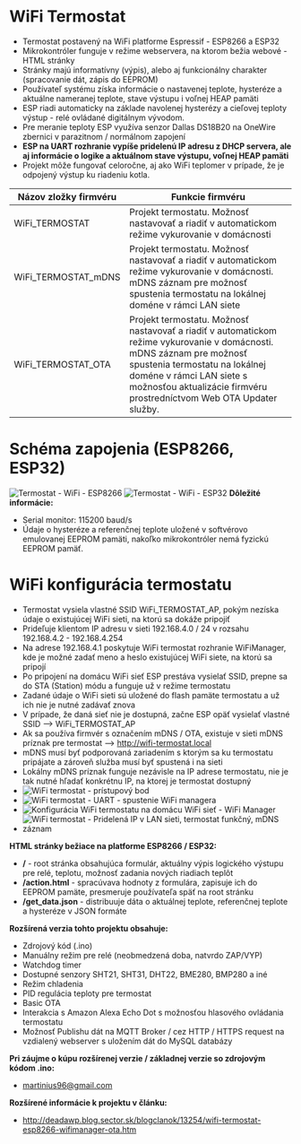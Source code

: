 # WiFi Termostat
* Termostat postavený na WiFi platforme Espressif - ESP8266 a ESP32
* Mikrokontróler funguje v režime webservera, na ktorom bežia webové - HTML stránky
* Stránky majú informatívny (výpis), alebo aj funkcionálny charakter (spracovanie dát, zápis do EEPROM)
* Používateľ systému získa informácie o nastavenej teplote, hysteréze a aktuálne nameranej teplote, stave výstupu i voľnej HEAP pamäti
* ESP riadi automaticky na základe navolenej hysterézy a cieľovej teploty výstup - relé ovládané digitálnym vývodom.
* Pre meranie teploty ESP využíva senzor Dallas DS18B20 na OneWire zbernici v parazitnom / normálnom zapojení
* **ESP na UART rozhranie vypíše pridelenú IP adresu z DHCP servera, ale aj informácie o logike a aktuálnom stave výstupu, voľnej HEAP pamäti**
* Projekt môže fungovať celoročne, aj ako WiFi teplomer v prípade, že je odpojený výstup ku riadeniu kotla.

Názov zložky firmvéru | Funkcie firmvéru
------------ | -------------
WiFi_TERMOSTAT  | Projekt termostatu. Možnosť nastavovať a riadiť v automatickom režime vykurovanie v domácnosti
WiFi_TERMOSTAT_mDNS  | Projekt termostatu. Možnosť nastavovať a riadiť v automatickom režime vykurovanie v domácnosti. mDNS záznam pre možnosť spustenia termostatu na lokálnej doméne v rámci LAN siete
WiFi_TERMOSTAT_OTA  | Projekt termostatu. Možnosť nastavovať a riadiť v automatickom režime vykurovanie v domácnosti. mDNS záznam pre možnosť spustenia termostatu na lokálnej doméne v rámci LAN siete s možnosťou aktualizácie firmvéru prostredníctvom Web OTA Updater služby.

# Schéma zapojenia (ESP8266, ESP32)
![Termostat - WiFi - ESP8266](https://i.imgur.com/hFl5T8e.png)
![Termostat - WiFi - ESP32](https://i.imgur.com/PtMinUm.png)
**Dôležité informácie:**
* Serial monitor: 115200 baud/s
* Údaje o hysteréze a referenčnej teplote uložené v softvérovo emulovanej EEPROM pamäti, nakoľko mikrokontróler nemá fyzickú EEPROM pamäť.

# WiFi konfigurácia termostatu
* Termostat vysiela vlastné SSID WiFi_TERMOSTAT_AP, pokým nezíska údaje o existujúcej WiFi sieti, na ktorú sa dokáže pripojiť
* Prideľuje klientom IP adresu v sieti 192.168.4.0 / 24 v rozsahu 192.168.4.2 - 192.168.4.254
* Na adrese 192.168.4.1 poskytuje WiFi termostat rozhranie WiFiManager, kde je možné zadať meno a heslo existujúcej WiFi siete, na ktorú sa pripojí
* Po pripojení na domácu WiFi sieť ESP prestáva vysielať SSID, prepne sa do STA (Station) módu a funguje už v režime termostatu
* Zadané údaje o WiFi sieti sú uložené do flash pamäte termostatu a už ich nie je nutné zadávať znova
* V prípade, že daná sieť nie je dostupná, začne ESP opäť vysielať vlastné SSID --> WiFi_TERMOSTAT_AP
* Ak sa používa firmvér s označením mDNS / OTA, existuje v sieti mDNS príznak pre termostat --> http://wifi-termostat.local
* mDNS musí byť podporovaná zariadením s ktorým sa ku termostatu pripájate a zároveň služba musí byť spustená i na sieti
* Lokálny mDNS príznak funguje nezávisle na IP adrese termostatu, nie je tak nutné hľadať konkrétnu IP, na ktorej je termostat dostupný
* ![WiFi termostat - prístupový bod](https://i.imgur.com/cJb6DR9.png)
* ![WiFi termostat - UART - spustenie WiFi managera](https://i.imgur.com/bikirYM.png)
* ![Konfigurácia WiFi termostatu na domácu WiFi sieť - WiFi Manager](https://i.imgur.com/M3dqgf5.png)
* ![WiFi termostat - Pridelená IP v LAN sieti, termostat funkčný, mDNS záznam](https://i.imgur.com/f1mF6Fk.png)

**HTML stránky bežiace na platforme ESP8266 / ESP32:**
* **/** - root stránka obsahujúca formulár, aktuálny výpis logického výstupu pre relé, teplotu, možnosť zadania nových riadiach teplôt
* **/action.html** - spracúvava hodnoty z formulára, zapisuje ich do EEPROM pamäte, presmeruje používateľa späť na root stránku
* **/get_data.json** - distribuuje dáta o aktuálnej teplote, referenčnej teplote a hysteréze v JSON formáte

**Rozšírená verzia tohto projektu obsahuje:**
* Zdrojový kód (.ino)
* Manuálny režim pre relé (neobmedzená doba, natvrdo ZAP/VYP)
* Watchdog timer
* Dostupné senzory SHT21, SHT31, DHT22, BME280, BMP280 a iné
* Režim chladenia
* PID regulácia teploty pre termostat
* Basic OTA
* Interakcia s Amazon Alexa Echo Dot s možnosťou hlasového ovládania termostatu
* Možnosť Publishu dát na MQTT Broker / cez HTTP / HTTPS request na vzdialený webserver s uložením dát do MySQL databázy

**Pri záujme o kúpu rozšírenej verzie / základnej verzie so zdrojovým kódom .ino:**
* martinius96@gmail.com

**Rozšírené informácie k projektu v článku:**
* http://deadawp.blog.sector.sk/blogclanok/13254/wifi-termostat-esp8266-wifimanager-ota.htm
